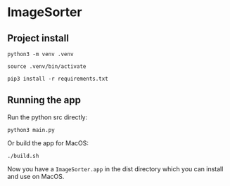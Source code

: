 # ImageSorter

## Project install
```
python3 -m venv .venv
```

```
source .venv/bin/activate
```

```
pip3 install -r requirements.txt
```

## Running the app

Run the python src directly:

```
python3 main.py
```

Or build the app for MacOS:

```
./build.sh
```

Now you have a `ImageSorter.app` in the dist directory which you can install and use on MacOS.
